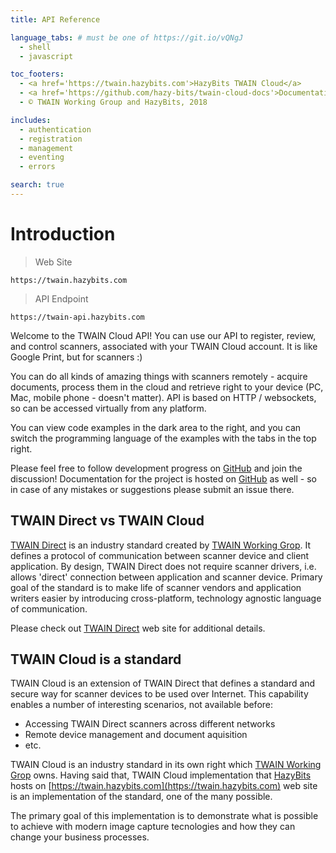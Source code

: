 ```yaml
---
title: API Reference

language_tabs: # must be one of https://git.io/vQNgJ
  - shell
  - javascript

toc_footers:
  - <a href='https://twain.hazybits.com'>HazyBits TWAIN Cloud</a>
  - <a href='https://github.com/hazy-bits/twain-cloud-docs'>Documentation on GitHub</a>
  - © TWAIN Working Group and HazyBits, 2018

includes:
  - authentication
  - registration
  - management
  - eventing
  - errors

search: true
---
```


# Introduction

> Web Site

```http
https://twain.hazybits.com
```

> API Endpoint

```http
https://twain-api.hazybits.com
```

Welcome to the TWAIN Cloud API! You can use our API to register, review, and control scanners, 
associated with your TWAIN Cloud account. It is like Google Print, but for scanners :)

You can do all kinds of amazing things with scanners remotely - acquire documents, process 
them in the cloud and retrieve right to your device (PC, Mac, mobile phone - doesn't matter).
API is based on HTTP / websockets, so can be accessed virtually from any platform.

You can view code examples in the dark area to the right, and you can switch the programming language 
of the examples with the tabs in the top right.

Please feel free to follow development progress on [GitHub](https://github.com/hazy-bits/twain-cloud) 
and join the discussion! Documentation for the project is hosted on 
[GitHub](https://github.com/hazy-bits/twain-cloud-docs) as well - so in case of any mistakes or 
suggestions please submit an issue there.

## TWAIN Direct vs TWAIN Cloud
[TWAIN Direct](http://www.twaindirect.org/) is an industry standard created by 
[TWAIN Working Grop](http://www.twain.org/). It defines a protocol of communication between 
scanner device and client application. By design, TWAIN Direct does not require scanner drivers, 
i.e. allows 'direct' connection between application and scanner device. Primary goal of the 
standard is to make life of scanner vendors and application writers easier by introducing
cross-platform, technology agnostic language of communication. 

Please check out [TWAIN Direct](http://www.twaindirect.org/) web site for additional details.

## TWAIN Cloud is a standard
TWAIN Cloud is an extension of TWAIN Direct that defines a standard and secure way for scanner 
devices to be used over Internet. This capability enables a number of interesting scenarios, not 
available before:

 - Accessing TWAIN Direct scanners across different networks
 - Remote device management and document aquisition
 - etc.

TWAIN Cloud is an industry standard in its own right which [TWAIN Working Grop](http://www.twain.org/)
owns. Having said that, TWAIN Cloud implementation that [HazyBits](https://hazybits.com) hosts on
[https://twain.hazybits.com](https://twain.hazybits.com) web site is an implementation of the standard,
one of the many possible.

The primary goal of this implementation is to demonstrate what is possible to achieve with modern
image capture tecnologies and how they can change your business processes.



